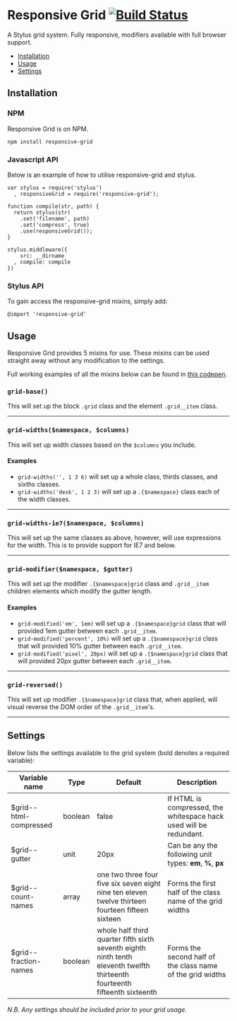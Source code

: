 # Responsive Grid [![Build Status](https://travis-ci.org/clocklimited/responsive-grid.svg?branch=master)](https://travis-ci.org/clocklimited/responsive-grid)

A Stylus grid system. Fully responsive, modifiers available with full browser support.

* [Installation](#installation)
* [Usage](#usage)
* [Settings](#settings)

## Installation

### NPM

Responsive Grid is on NPM.

```
npm install responsive-grid
```

### Javascript API

Below is an example of how to utilise responsive-grid and stylus.

```
var stylus = require('stylus')
  , responsiveGrid = require('responsive-grid');

function compile(str, path) {
  return stylus(str)
    .set('filename', path)
    .set('compress', true)
    .use(responsiveGrid());
}

stylus.middleware({
    src: __dirname
  , compile: compile
})
```

### Stylus API

To gain access the responsive-grid mixins, simply add:

```
@import 'responsive-grid'
```

## Usage

Responsive Grid provides 5 mixins for use. These mixins can be used straight away without any modification to the settings.

Full working examples of all the mixins below can be found in [this codepen](http://codepen.io/timjgleeson/full/KfBsc).

### `grid-base()`

This will set up the block `.grid` class and the element `.grid__item` class.

---

### `grid-widths($namespace, $columns)`

This will set up width classes based on the `$columns` you include.

#### Examples

* `grid-widths('', 1 3 6)` will set up a whole class, thirds classes, and sixths classes.
* `grid-widths('desk', 1 2 3)` will set up a `.{$namespace}` class each of the width classes.

---

### `grid-widths-ie7($namespace, $columns)`

This will set up the same classes as above, however, will use expressions for the width. This is to provide support for IE7 and below.

---

### `grid-modifier($namespace, $gutter)`

This will set up the modifier `.{$namespace}grid` class and `.grid__item` children elements which modify the gutter length.

#### Examples

* `grid-modified('em', 1em)` will set up a `.{$namespace}grid` class that will provided 1em gutter between each `.grid__item`.
* `grid-modified('percent', 10%)` will set up a `.{$namespace}grid` class that will provided 10% gutter between each `.grid__item`.
* `grid-modified('pixel', 20px)` will set up a `.{$namespace}grid` class that will provided 20px gutter between each `.grid__item`.

---

### `grid-reversed()`

This will set up modifier `.{$namespace}grid` class that, when applied, will visual reverse the DOM order of the `.grid__item`'s.

---

## Settings
Below lists the settings available to the grid system (bold denotes a required variable):

Variable name           | Type    | Default | Description
----------------------- | ------- | ------- | -----------
$grid--html-compressed  | boolean | false   | If HTML is compressed, the whitespace hack used will be redundant.
$grid--gutter           | unit    | 20px    | Can be any the following unit types: **em**, **%**, **px**
$grid--count-names      | array   | one two three four five six seven eight nine ten eleven twelve thirteen fourteen fifteen sixteen | Forms the first half of the class name of the grid widths
$grid--fraction-names   | boolean | whole half third quarter fifth sixth seventh eighth ninth tenth eleventh twelfth thirteenth fourteenth fifteenth sixteenth | Forms the second half of the class name of the grid widths

_N.B. Any settings should be included prior to your grid usage._
